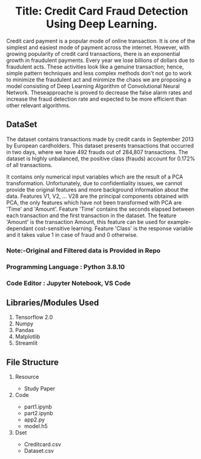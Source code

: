 
<center><h1>Title: Credit Card Fraud Detection Using Deep Learning.</h2></center>
<article>
<p>Credit card payment is a popular mode of online transaction. It is one of the simplest and easiest mode of payment
across the internet. However, with growing popularity of credit card transactions, there is an exponential growth in fraudulent
payments. Every year we lose billions of dollars due to fraudulent acts. These activities look like a genuine transaction; hence,
simple pattern techniques and less complex methods don't not go to work to minimize the fraudulent act and minimize the chaos
we are proposing a model consisting of Deep Learning Algorithm of Convolutional Neural Network. Theseapproache is proved to decrease the false alarm rates and increase the fraud detection rate and expected to be more efficient than other relevant algorithms.</p>
<article>

 <h2>DataSet</h2>
  <article><p>The dataset contains transactions made by credit cards in September 2013 by European cardholders.
This dataset presents transactions that occurred in two days, where we have 492 frauds out of 284,807 transactions. The dataset is highly unbalanced, the positive class (frauds) account for 0.172% of all transactions.

It contains only numerical input variables which are the result of a PCA transformation. Unfortunately, due to confidentiality issues, we cannot provide the original features and more background information about the data. Features V1, V2, … V28 are the principal components obtained with PCA, the only features which have not been transformed with PCA are 'Time' and 'Amount'. Feature 'Time' contains the seconds elapsed between each transaction and the first transaction in the dataset. The feature 'Amount' is the transaction Amount, this feature can be used for example-dependant cost-sensitive learning. Feature 'Class' is the response variable and it takes value 1 in case of fraud and 0 otherwise.</p><article>
    
<h3>Note:-Original and Filtered data is Provided in Repo</h3>
    
<h3>Programming Language : Python 3.8.10</h3>
<h3>Code Editor : Jupyter Notebook, VS Code </h3>
  
  
  <h2>Libraries/Modules Used</h2>
  <ol>
  <li>Tensorflow 2.0</li>
  <li>Numpy</li>
  <li>Pandas</li>
  <li>Matplotlib</li>
  <li>Streamlit</li>  
</ol>
  
<h2>File Structure</h2>
    <ol>
  <li>Resource</li>
      <ul>
        <li>Study Paper</li>
      </ul>
  <li>Code</li>
      <ul>
      <li>part1.ipynb</li>
      <li>part2.ipynb</li>
      <li>app2.py</li>
      <li>model.h5</li>  
    </ul>
  <li>Dset</li>
      <ul>
      <li>Creditcard.csv</li>
      <li>Dataset.csv</li>
    </ul>
</ol>
    
 
    
